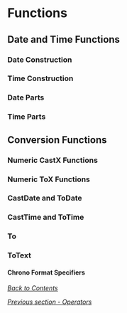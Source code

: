 # Functions

## Date and Time Functions

### Date Construction

### Time Construction

### Date Parts

### Time Parts

## Conversion Functions

### Numeric CastX Functions

### Numeric ToX Functions

### CastDate and ToDate

### CastTime and ToTime

### To

### ToText

#### Chrono Format Specifiers

[_Back to Contents_](../RexlUserGuide.md)

[_Previous section - Operators_](04-Operators.md)
